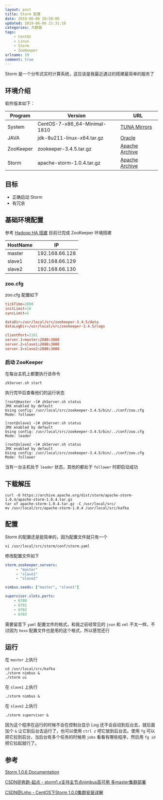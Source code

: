 ```yaml
---
layout: post
title: Storm 配置
date: 2019-06-06 20:50:00
updated: 2019-06-06 21:31:10
categories: 大数据
tags: 
    - CentOS
    - Linux
    - Storm
    - ZooKeeper
urlname: 19
comment: true
---
```


Storm 是一个分布式实时计算系统，这应该是我最近遇过的搭建最简单的服务了

<!-- more -->

## 环境介绍

软件版本如下：

| Program | Version | URL |
| --- | --- | --- |
| System | CentOS-7-x86_64-Minimal-1810 | [TUNA Mirrors](https://mirrors.tuna.tsinghua.edu.cn/centos/7.6.1810/isos/x86_64/) |
| JAVA | jdk-8u211-linux-x64.tar.gz | [Oracle](https://www.oracle.com/technetwork/java/javase/downloads/jdk8-downloads-2133151.html) |
| ZooKeeper | zookeeper-3.4.5.tar.gz | [Apache Archive](http://archive.apache.org/dist/zookeeper/zookeeper-3.4.5/) |
| Storm | apache-storm-1.0.4.tar.gz | [Apache Archive](https://archive.apache.org/dist/storm/apache-storm-1.0.4/) |

## 目标

- 正确启动 Storm
- 有冗余

## 基础环境配置

参考 [Hadoop HA 搭建](https://blackyau.cc/16.html) 目前已完成 ZooKeeper 环境搭建

| HostName | IP |
| --- | --- |
| master | 192.168.66.128 |
| slave1 | 192.168.66.129 |
| slave2 | 192.168.66.130 |

### zoo.cfg

zoo.cfg 配置如下

```conf
tickTime=2000
initLimit=10
syncLimit=5

dataDir=/usr/local/src/zookeeper-3.4.5/data
dataLogDir=/usr/local/src/zookeeper-3.4.5/logs

clientPort=2181
server.1=master:2888:3888
server.2=slave1:2888:3888
server.3=slave2:2888:3888
```

### 启动 ZooKeeper

在每台主机上都要执行该命令

```shell
zkServer.sh start
```

执行完毕后查看他们的运行状态

```shell
[root@master ~]# zkServer.sh status
JMX enabled by default
Using config: /usr/local/src/zookeeper-3.4.5/bin/../conf/zoo.cfg
Mode: follower

[root@slave1 ~]# zkServer.sh status
JMX enabled by default
Using config: /usr/local/src/zookeeper-3.4.5/bin/../conf/zoo.cfg
Mode: leader

[root@slave2 ~]# zkServer.sh status
JMX enabled by default
Using config: /usr/local/src/zookeeper-3.4.5/bin/../conf/zoo.cfg
Mode: follower
```

当有一台主机处于 `leader` 状态，其他的都处于 `follower` 时即启动成功

## 下载解压

```shell
curl -O https://archive.apache.org/dist/storm/apache-storm-1.0.4/apache-storm-1.0.4.tar.gz
tar xf apache-storm-1.0.4.tar.gz -C /usr/local/src/
mv /usr/local/src/apache-storm-1.0.4 /usr/local/src/kafka
```

## 配置

Storm 的配置还是挺简单的，因为配置文件就只有一个

```shell
vi /usr/local/src/storm/conf/storm.yaml
```

修改配置文件如下

```yaml
storm.zookeeper.servers:
     - "master"
     - "slave1"
     - "slave2"

nimbus.seeds: ["master", "slave1"]

supervisor.slots.ports:
    - 6700
    - 6701
    - 6702
    - 6703
```

需要留意下 `yaml` 配置文件的格式，和我之前经常见的 `json` 和 `xml` 不太一样。不过因为 `hexo` 配置文件也是用的这个格式，所以感觉还行

## 运行

在 `master` 上执行

```shell
cd /usr/local/src/kafka
./storm nimbus &
./storm ui
```

在 `slave1` 上执行

```shell
./storm nimbus &
```

在 `slave2` 上执行

```shell
./storm supervisor &
```

因为这个程序在运行的时候不会在控制台显示 Log 还不会自动到后台去，就后面加个 `&` 让它到后台去运行了，也可以使用 `ctrl z` 吧它放到后台去。使用 `fg` 可以把它拉到前台，当后台有多个任务的时候用 `jobs` 看看有哪些程序，然后用 `fg id` 把它拉起就行了。 

## 参考

[Storm 1.0.6 Documentation](http://storm.apache.org/releases/1.0.6/index.html)

[CSDN@奔跑-起点 - storm1.x支持主节点nimbus高可用 多master集群部署](https://blog.csdn.net/bbaiggey/article/details/77017230)

[CSDN@Lnho - CentOS下Storm 1.0.0集群安装详解](https://blog.csdn.net/lnho2015/article/details/51143726)